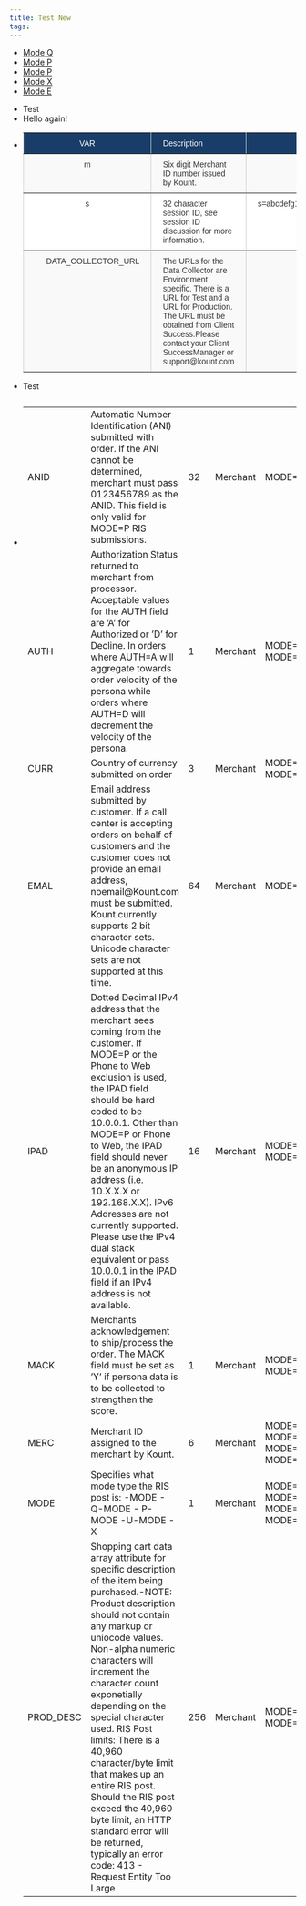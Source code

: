 ```yaml
---
title: Test New
tags:
---
```


<ul class="uk-tab uk-subnav-pill uk-flex-center" uk-switcher>
    <li><a href="#">Mode Q</a></li>
    <li><a href="#">Mode P</a></li>
    <li><a href="#">Mode P</a></li>
    <li><a href="#">Mode X</a></li>
    <li><a href="#">Mode E</a></li>
</ul>

<ul class="uk-switcher uk-margin">
    <li>Test</li>
    <li>Hello again!</li>
    <li><table style="border-collapse:collapse;border-spacing:0;border-color:#ccc" class="tg"><tr><th style="font-family:Arial, sans-serif;font-size:14px;font-weight:normal;padding:10px 20px;border-style:solid;border-width:1px;overflow:hidden;word-break:normal;border-color:inherit;color:#ffffff;background-color:#193d68;text-align:center;vertical-align:top">﻿VAR</th><th style="font-family:Arial, sans-serif;font-size:14px;font-weight:normal;padding:10px 20px;border-style:solid;border-width:1px;overflow:hidden;word-break:normal;border-color:inherit;color:#ffffff;background-color:#193d68;text-align:left;vertical-align:top">Description</th><th style="font-family:Arial, sans-serif;font-size:14px;font-weight:normal;padding:10px 20px;border-style:solid;border-width:1px;overflow:hidden;word-break:normal;border-color:inherit;color:#ffffff;background-color:#193d68;text-align:center;vertical-align:top">Sample</th></tr><tr><td style="font-family:Arial, sans-serif;font-size:14px;padding:10px 20px;border-style:solid;border-width:1px;overflow:hidden;word-break:normal;border-color:inherit;color:#333;background-color:#f9f9f9;text-align:center;vertical-align:top">m</td><td style="font-family:Arial, sans-serif;font-size:14px;padding:10px 20px;border-style:solid;border-width:1px;overflow:hidden;word-break:normal;border-color:inherit;color:#333;background-color:#f9f9f9;text-align:left;vertical-align:top">Six digit Merchant ID number issued by Kount.</td><td style="font-family:Arial, sans-serif;font-size:14px;padding:10px 20px;border-style:solid;border-width:1px;overflow:hidden;word-break:normal;border-color:inherit;color:#333;background-color:#f9f9f9;text-align:center;vertical-align:top">m=123456</td></tr><tr><td style="font-family:Arial, sans-serif;font-size:14px;padding:10px 20px;border-style:solid;border-width:1px;overflow:hidden;word-break:normal;border-color:inherit;color:#333;background-color:#fff;text-align:center;vertical-align:top">s</td><td style="font-family:Arial, sans-serif;font-size:14px;padding:10px 20px;border-style:solid;border-width:1px;overflow:hidden;word-break:normal;border-color:inherit;color:#333;background-color:#fff;text-align:left;vertical-align:top">32 character session ID, see session ID discussion for more information.</td><td style="font-family:Arial, sans-serif;font-size:14px;padding:10px 20px;border-style:solid;border-width:1px;overflow:hidden;word-break:normal;border-color:inherit;color:#333;background-color:#fff;text-align:center;vertical-align:top">s=abcdefg12345abababab123456789012&nbsp;&nbsp;&nbsp;&nbsp;&nbsp;</td></tr><tr><td style="font-family:Arial, sans-serif;font-size:14px;padding:10px 20px;border-style:solid;border-width:1px;overflow:hidden;word-break:normal;border-color:inherit;color:#333;background-color:#f9f9f9;text-align:center;vertical-align:top">&nbsp;&nbsp;&nbsp;&nbsp;&nbsp;DATA_COLLECTOR_URL</td><td style="font-family:Arial, sans-serif;font-size:14px;padding:10px 20px;border-style:solid;border-width:1px;overflow:hidden;word-break:normal;border-color:inherit;color:#333;background-color:#f9f9f9;text-align:left;vertical-align:top">The URLs for the Data Collector are Environment specific. There is a URL for Test and a URL for Production. The URL must be obtained from Client Success.Please contact your Client SuccessManager or support@kount.com</td><td style="font-family:Arial, sans-serif;font-size:14px;padding:10px 20px;border-style:solid;border-width:1px;overflow:hidden;word-break:normal;border-color:inherit;color:#333;background-color:#f9f9f9;text-align:center;vertical-align:top"></td></tr></table></li>
     <li>Test</li>
     <li><table class="wdn_responsive_table flush-left"  id="t284208">
<caption></caption>
<tbody>
      <tr>
            <td colspan="1" id="t284208_row_0col_0">ANID</td>
            <td colspan="1" id="t284208_row_0col_1">Automatic Number Identification (ANI) submitted with order. If the ANI cannot be determined, merchant must pass 0123456789 as the ANID. This field is only valid for MODE=P RIS submissions.</td>
            <td colspan="1" id="t284208_row_0col_2">32</td>
            <td colspan="1" id="t284208_row_0col_3">Merchant</td>
            <td colspan="1" id="t284208_row_0col_4">MODE=P</td>
       </tr>
      <tr>
            <td colspan="1" id="t284208_row_1col_0">AUTH</td>
            <td colspan="1" id="t284208_row_1col_1">Authorization Status returned to merchant from processor. Acceptable values for the AUTH field are ’A’ for Authorized or ’D’ for Decline. In orders where AUTH=A will aggregate towards order velocity of the persona while orders where AUTH=D will decrement the velocity of the persona.</td>
            <td colspan="1" id="t284208_row_1col_2">1</td>
            <td colspan="1" id="t284208_row_1col_3">Merchant</td>
            <td colspan="1" id="t284208_row_1col_4">MODE=Q MODE=P</td>
       </tr>
      <tr>
            <td colspan="1" id="t284208_row_2col_0">CURR</td>
            <td colspan="1" id="t284208_row_2col_1">Country of currency submitted on order</td>
            <td colspan="1" id="t284208_row_2col_2">3</td>
            <td colspan="1" id="t284208_row_2col_3">Merchant</td>
            <td colspan="1" id="t284208_row_2col_4">MODE=Q MODE=P</td>
       </tr>
      <tr>
            <td colspan="1" id="t284208_row_3col_0">EMAL</td>
            <td colspan="1" id="t284208_row_3col_1">Email address submitted by customer. If a call center is accepting orders on behalf of customers and the customer does not provide an email address, noemail@Kount.com must be submitted. Kount currently supports 2 bit character sets. Unicode character sets are not supported at this time.</td>
            <td colspan="1" id="t284208_row_3col_2">64</td>
            <td colspan="1" id="t284208_row_3col_3">Merchant</td>
            <td colspan="1" id="t284208_row_3col_4">MODE=Q</td>
       </tr>
      <tr>
            <td colspan="1" id="t284208_row_4col_0">IPAD</td>
            <td colspan="1" id="t284208_row_4col_1">Dotted Decimal IPv4 address that the merchant sees coming from the customer. If MODE=P or the Phone to Web exclusion is used, the IPAD field should be hard coded to be 10.0.0.1. Other than MODE=P or Phone to Web, the IPAD field should never be an anonymous IP address (i.e. 10.X.X.X or 192.168.X.X). IPv6 Addresses are not currently supported. Please use the IPv4 dual stack equivalent or pass 10.0.0.1 in the IPAD field if an IPv4 address is not available.</td>
            <td colspan="1" id="t284208_row_4col_2">16</td>
            <td colspan="1" id="t284208_row_4col_3">Merchant</td>
            <td colspan="1" id="t284208_row_4col_4">MODE=Q MODE=P</td>
       </tr>
      <tr>
            <td colspan="1" id="t284208_row_5col_0">MACK</td>
            <td colspan="1" id="t284208_row_5col_1">Merchants acknowledgement to ship/process the order. The MACK field must be set as ’Y’ if persona data is to be collected to strengthen the score.</td>
            <td colspan="1" id="t284208_row_5col_2">1</td>
            <td colspan="1" id="t284208_row_5col_3">Merchant</td>
            <td colspan="1" id="t284208_row_5col_4">MODE=Q MODE=P</td>
       </tr>
      <tr>
            <td colspan="1" id="t284208_row_6col_0">MERC</td>
            <td colspan="1" id="t284208_row_6col_1">Merchant ID assigned to the merchant by Kount.</td>
            <td colspan="1" id="t284208_row_6col_2">6</td>
            <td colspan="1" id="t284208_row_6col_3">Merchant</td>
            <td colspan="1" id="t284208_row_6col_4">MODE=Q MODE=P MODE=X MODE=U</td>
       </tr>
      <tr>
            <td colspan="1" id="t284208_row_7col_0">MODE</td>
            <td colspan="1" id="t284208_row_7col_1">Specifies what mode type the RIS post is: -MODE - Q-MODE - P-MODE -U-MODE - X</td>
            <td colspan="1" id="t284208_row_7col_2">1</td>
            <td colspan="1" id="t284208_row_7col_3">Merchant</td>
            <td colspan="1" id="t284208_row_7col_4">MODE=Q MODE=P MODE=X MODE=U</td>
       </tr>
      <tr>
            <td colspan="1" id="t284208_row_8col_0">PROD_DESC</td>
            <td colspan="1" id="t284208_row_8col_1">Shopping cart data array attribute for specific description of the item being purchased.-NOTE: Product description should not contain any markup or uniocode values. Non-alpha numeric characters will increment the character count exponetially depending on the special character used. RIS Post limits: There is a 40,960 character/byte limit that makes up an entire RIS post. Should the RIS post exceed the 40,960 byte limit, an HTTP standard error will be returned, typically an error code: 413 - Request Entity Too Large</td>
            <td colspan="1" id="t284208_row_8col_2">256</td>
            <td colspan="1" id="t284208_row_8col_3">Merchant</td>
            <td colspan="1" id="t284208_row_8col_4">MODE=Q MODE=P</td>
       </tr>
</tbody>
</table></li>
</ul>


